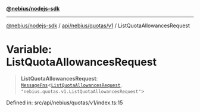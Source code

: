 [**@nebius/nodejs-sdk**](../../../../../README.md)

***

[@nebius/nodejs-sdk](../../../../../README.md) / [api/nebius/quotas/v1](../README.md) / ListQuotaAllowancesRequest

# Variable: ListQuotaAllowancesRequest

> **ListQuotaAllowancesRequest**: [`MessageFns`](../../../../../runtime/protos/core/interfaces/MessageFns.md)\<[`ListQuotaAllowancesRequest`](../interfaces/ListQuotaAllowancesRequest.md), `"nebius.quotas.v1.ListQuotaAllowancesRequest"`\>

Defined in: src/api/nebius/quotas/v1/index.ts:15
